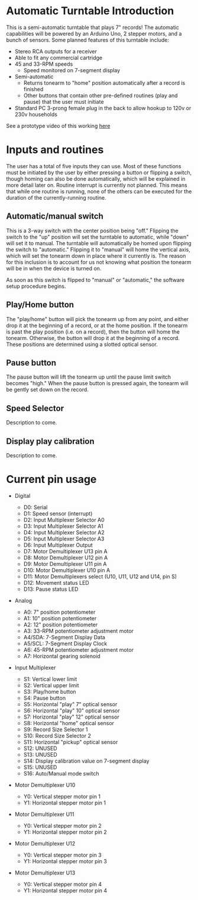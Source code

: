 # Automatic Turntable Introduction
This is a semi-automatic turntable that plays 7" records! The automatic capabilities will be powered by an Arduino Uno, 2 stepper motors, and a bunch of sensors.
Some planned features of this turntable include:
- Stereo RCA outputs for a receiver
- Able to fit any commercial cartridge
- 45 and 33-RPM speeds
  - Speed monitored on 7-segment display
- Semi-automatic
  - Returns tonearm to "home" position automatically after a record is finished
  - Other buttons that contain other pre-defined routines (play and pause) that the user must initiate
- Standard PC 3-prong female plug in the back to allow hookup to 120v or 230v households

See a prototype video of this working [here](https://youtu.be/Y9oQI6XiWVw)

# Inputs and routines
The user has a total of five inputs they can use. Most of these functions must be initiated by the user by either pressing a button or flipping a switch, though homing can also be done automatically, which will be explained in more detail later on. Routine interrupt is currently not planned. This means that while one routine is running, none of the others can be executed for the duration of the currently-running routine.

## Automatic/manual switch
This is a 3-way switch with the center position being "off." Flipping the switch to the "up" position will set the turntable to automatic, while "down" will set it to manual. The turntable will automatically be homed upon flipping the switch to "automatic." Flipping it to "manual" will home the vertical axis, which will set the tonearm down in place where it currently is. The reason for this inclusion is to account for us not knowing what position the tonearm will be in when the device is turned on.

As soon as this switch is flipped to "manual" or "automatic," the software setup procedure begins.

## Play/Home button
The "play/home" button will pick the tonearm up from any point, and either drop it at the beginning of a record, or at the home position. If the tonearm is past the play position (i.e. on a record), then the button will home the tonearm. Otherwise, the button will drop it at the beginning of a record. These positions are determined using a slotted optical sensor.

## Pause button
The pause button will lift the tonearm up until the pause limit switch becomes "high." When the pause button is pressed again, the tonearm will be gently set down on the record.

## Speed Selector
Description to come. 

## Display play calibration
Description to come. 

# Current pin usage
- Digital
  - D0: Serial
  - D1: Speed sensor (interrupt)
  - D2: Input Multiplexer Selector A0
  - D3: Input Multiplexer Selector A1
  - D4: Input Multiplexer Selector A2
  - D5: Input Multiplexer Selector A3
  - D6: Input Multiplexer Output
  - D7: Motor Demultiplexer U13 pin A
  - D8: Motor Demultiplexer U12 pin A
  - D9: Motor Demultiplexer U11 pin A
  - D10: Motor Demultiplexer U10 pin A
  - D11: Motor Demultiplexers select (U10, U11, U12 and U14, pin S)
  - D12: Movement status LED
  - D13: Pause status LED

- Analog
  - A0: 7" position potentiometer
  - A1: 10" position potentiometer
  - A2: 12" position potentiometer
  - A3: 33-RPM potentiometer adjustment motor
  - A4/SDA: 7-Segment Display Data
  - A5/SCL: 7-Segment Display Clock
  - A6: 45-RPM potentiometer adjustment motor
  - A7: Horizontal gearing solenoid

- Input Multiplexer
  - S1: Vertical lower limit
  - S2: Vertical upper limit
  - S3: Play/home button
  - S4: Pause button
  - S5: Horizontal "play" 7" optical sensor
  - S6: Horizontal "play" 10" optical sensor
  - S7: Horizontal "play" 12" optical sensor
  - S8: Horizontal "home" optical sensor
  - S9: Record Size Selector 1
  - S10: Record Size Selector 2
  - S11: Horizontal "pickup" optical sensor
  - S12: UNUSED
  - S13: UNUSED
  - S14: Display calibration value on 7-segment display
  - S15: UNUSED
  - S16: Auto/Manual mode switch

- Motor Demultiplexer U10
  - Y0: Vertical stepper motor pin 1
  - Y1: Horizontal stepper motor pin 1

- Motor Demultiplexer U11
  - Y0: Vertical stepper motor pin 2
  - Y1: Horizontal stepper motor pin 2

- Motor Demultiplexer U12
  - Y0: Vertical stepper motor pin 3
  - Y1: Horizontal stepper motor pin 3

- Motor Demultiplexer U13
  - Y0: Vertical stepper motor pin 4
  - Y1: Horizontal stepper motor pin 4
